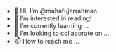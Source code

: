 - 👋 Hi, I’m @mahafujerrahman
- 👀 I’m interested in reading!
- 🌱 I’m currently learning ...
- 💞️ I’m looking to collaborate on ...
- 📫 How to reach me ...

<!---
mahafujerrahman/mahafujerrahman is a ✨ special ✨ repository because its `README.md` (this file) appears on your GitHub profile.
You can click the Preview link to take a look at your changes.
--->
